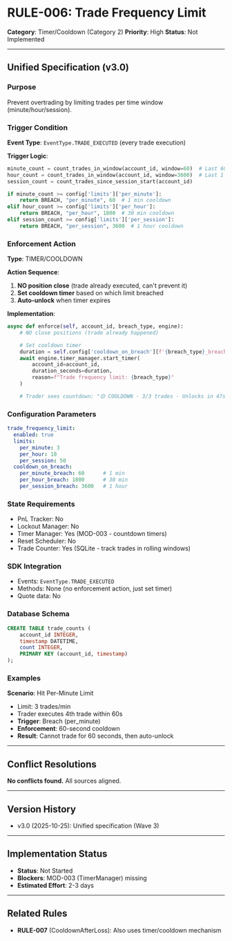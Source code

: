 # RULE-006: Trade Frequency Limit

**Category**: Timer/Cooldown (Category 2)
**Priority**: High
**Status**: Not Implemented

---

## Unified Specification (v3.0)

### Purpose
Prevent overtrading by limiting trades per time window (minute/hour/session).

### Trigger Condition
**Event Type**: `EventType.TRADE_EXECUTED` (every trade execution)

**Trigger Logic**:
```python
minute_count = count_trades_in_window(account_id, window=60)  # Last 60s
hour_count = count_trades_in_window(account_id, window=3600)  # Last 1 hour
session_count = count_trades_since_session_start(account_id)

if minute_count >= config['limits']['per_minute']:
    return BREACH, "per_minute", 60  # 1 min cooldown
elif hour_count >= config['limits']['per_hour']:
    return BREACH, "per_hour", 1800  # 30 min cooldown
elif session_count >= config['limits']['per_session']:
    return BREACH, "per_session", 3600  # 1 hour cooldown
```

### Enforcement Action

**Type**: TIMER/COOLDOWN

**Action Sequence**:
1. **NO position close** (trade already executed, can't prevent it)
2. **Set cooldown timer** based on which limit breached
3. **Auto-unlock** when timer expires

**Implementation**:
```python
async def enforce(self, account_id, breach_type, engine):
    # NO close positions (trade already happened)

    # Set cooldown timer
    duration = self.config['cooldown_on_breach'][f'{breach_type}_breach']
    await engine.timer_manager.start_timer(
        account_id=account_id,
        duration_seconds=duration,
        reason=f"Trade frequency limit: {breach_type}"
    )

    # Trader sees countdown: "🟡 COOLDOWN - 3/3 trades - Unlocks in 47s"
```

### Configuration Parameters
```yaml
trade_frequency_limit:
  enabled: true
  limits:
    per_minute: 3
    per_hour: 10
    per_session: 50
  cooldown_on_breach:
    per_minute_breach: 60      # 1 min
    per_hour_breach: 1800      # 30 min
    per_session_breach: 3600   # 1 hour
```

### State Requirements
- PnL Tracker: No
- Lockout Manager: No
- Timer Manager: Yes (MOD-003 - countdown timers)
- Reset Scheduler: No
- Trade Counter: Yes (SQLite - track trades in rolling windows)

### SDK Integration
- Events: `EventType.TRADE_EXECUTED`
- Methods: None (no enforcement action, just set timer)
- Quote data: No

### Database Schema
```sql
CREATE TABLE trade_counts (
    account_id INTEGER,
    timestamp DATETIME,
    count INTEGER,
    PRIMARY KEY (account_id, timestamp)
);
```

### Examples

**Scenario**: Hit Per-Minute Limit
- Limit: 3 trades/min
- Trader executes 4th trade within 60s
- **Trigger**: Breach (per_minute)
- **Enforcement**: 60-second cooldown
- **Result**: Cannot trade for 60 seconds, then auto-unlock

---

## Conflict Resolutions
**No conflicts found.** All sources aligned.

---

## Version History
- v3.0 (2025-10-25): Unified specification (Wave 3)

---

## Implementation Status
- **Status**: Not Started
- **Blockers**: MOD-003 (TimerManager) missing
- **Estimated Effort**: 2-3 days

---

## Related Rules
- **RULE-007** (CooldownAfterLoss): Also uses timer/cooldown mechanism
